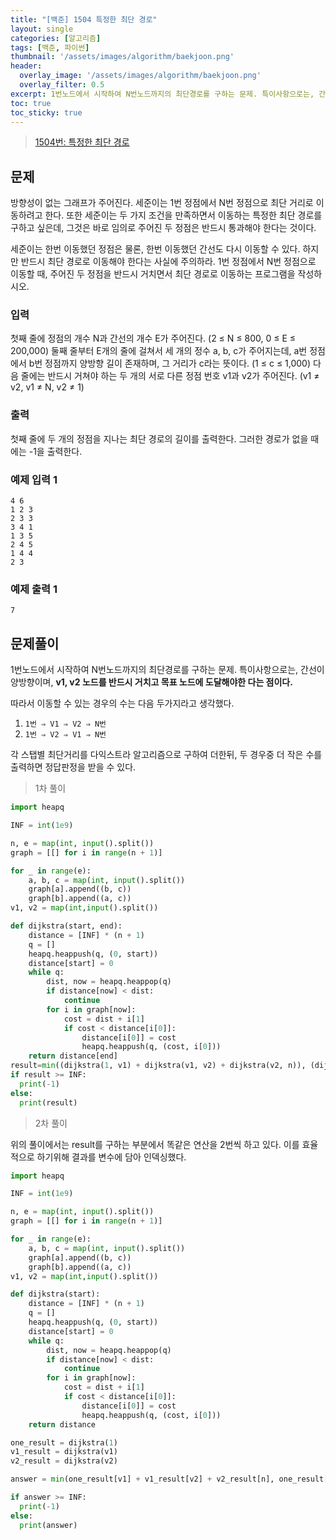 ```yaml
---
title: "[백준] 1504 특정한 최단 경로"
layout: single
categories: [알고리즘]
tags: [백준, 파이썬]
thumbnail: '/assets/images/algorithm/baekjoon.png'
header:
  overlay_image: '/assets/images/algorithm/baekjoon.png'
  overlay_filter: 0.5
excerpt: 1번노드에서 시작하여 N번노드까지의 최단경로를 구하는 문제. 특이사항으로는, 간선이 양방향이며, v1, v2 노드를 반드시 거치고 목표 노드에 도달해야한 다는 점이다.
toc: true
toc_sticky: true
---
```


>[1504번: 특정한 최단 경로](https://www.acmicpc.net/problem/1504)
>

## 문제

방향성이 없는 그래프가 주어진다. 세준이는 1번 정점에서 N번 정점으로 최단 거리로 이동하려고 한다. 또한 세준이는 두 가지 조건을 만족하면서 이동하는 특정한 최단 경로를 구하고 싶은데, 그것은 바로 임의로 주어진 두 정점은 반드시 통과해야 한다는 것이다.

세준이는 한번 이동했던 정점은 물론, 한번 이동했던 간선도 다시 이동할 수 있다. 하지만 반드시 최단 경로로 이동해야 한다는 사실에 주의하라. 1번 정점에서 N번 정점으로 이동할 때, 주어진 두 정점을 반드시 거치면서 최단 경로로 이동하는 프로그램을 작성하시오.

### 입력

첫째 줄에 정점의 개수 N과 간선의 개수 E가 주어진다. (2 ≤ N ≤ 800, 0 ≤ E ≤ 200,000) 둘째 줄부터 E개의 줄에 걸쳐서 세 개의 정수 a, b, c가 주어지는데, a번 정점에서 b번 정점까지 양방향 길이 존재하며, 그 거리가 c라는 뜻이다. (1 ≤ c ≤ 1,000) 다음 줄에는 반드시 거쳐야 하는 두 개의 서로 다른 정점 번호 v1과 v2가 주어진다. (v1 ≠ v2, v1 ≠ N, v2 ≠ 1)

### 출력

첫째 줄에 두 개의 정점을 지나는 최단 경로의 길이를 출력한다. 그러한 경로가 없을 때에는 -1을 출력한다.

### 예제 입력 1

```
4 6
1 2 3
2 3 3
3 4 1
1 3 5
2 4 5
1 4 4
2 3
```

### 예제 출력 1

```
7
```

## 문제풀이

1번노드에서 시작하여 N번노드까지의 최단경로를 구하는 문제. 특이사항으로는, 간선이 양방향이며, **v1, v2 노드를 반드시 거치고 목표 노드에 도달해야한 다는 점이다.**

따라서 이동할 수 있는 경우의 수는 다음 두가지라고 생각했다.

1. `1번 ⇒ V1 ⇒ V2 ⇒ N번`
2. `1번 ⇒ V2 ⇒ V1 ⇒ N번`

각 스탭별 최단거리를 다익스트라 알고리즘으로 구하여 더한뒤, 두 경우중 더 작은 수를 출력하면 정답판정을 받을 수 있다.

> 1차 풀이
> 

```python
import heapq

INF = int(1e9)

n, e = map(int, input().split())
graph = [[] for i in range(n + 1)]

for _ in range(e):
    a, b, c = map(int, input().split())
    graph[a].append((b, c))
    graph[b].append((a, c))
v1, v2 = map(int,input().split())

def dijkstra(start, end):
    distance = [INF] * (n + 1)
    q = []
    heapq.heappush(q, (0, start))
    distance[start] = 0
    while q:
        dist, now = heapq.heappop(q)
        if distance[now] < dist:
            continue
        for i in graph[now]:
            cost = dist + i[1]
            if cost < distance[i[0]]:
                distance[i[0]] = cost
                heapq.heappush(q, (cost, i[0]))
    return distance[end]
result=min((dijkstra(1, v1) + dijkstra(v1, v2) + dijkstra(v2, n)), (dijkstra(1, v2) + dijkstra(v2, v1) + dijkstra(v1, n)))
if result >= INF:
  print(-1)
else:
  print(result)
```

> 2차 풀이
> 

위의 풀이에서는 result를 구하는 부분에서 똑같은 연산을 2번씩 하고 있다. 이를 효율적으로 하기위해 결과를 변수에 담아 인덱싱했다.

```python
import heapq

INF = int(1e9)

n, e = map(int, input().split())
graph = [[] for i in range(n + 1)]

for _ in range(e):
    a, b, c = map(int, input().split())
    graph[a].append((b, c))
    graph[b].append((a, c))
v1, v2 = map(int,input().split())

def dijkstra(start):
    distance = [INF] * (n + 1)
    q = []
    heapq.heappush(q, (0, start))
    distance[start] = 0
    while q:
        dist, now = heapq.heappop(q)
        if distance[now] < dist:
            continue
        for i in graph[now]:
            cost = dist + i[1]
            if cost < distance[i[0]]:
                distance[i[0]] = cost
                heapq.heappush(q, (cost, i[0]))
    return distance

one_result = dijkstra(1)
v1_result = dijkstra(v1)
v2_result = dijkstra(v2)

answer = min(one_result[v1] + v1_result[v2] + v2_result[n], one_result[v2] + v2_result[v1] + v1_result[n])

if answer >= INF:
  print(-1)
else:
  print(answer)
```